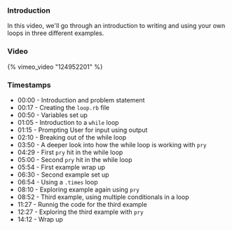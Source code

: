 ### Introduction

In this video, we'll go through an introduction to writing and using your own loops in three different examples.

### Video

{% vimeo_video "124952201" %}

### Timestamps

* 00:00 - Introduction and problem statement
* 00:17 - Creating the `loop.rb` file
* 00:50 - Variables set up
* 01:05 - Introduction to a `while` loop
* 01:15 - Prompting User for input using output
* 02:10 - Breaking out of the while loop
* 03:50 - A deeper look into how the while loop is working with `pry`
* 04:29 - First `pry` hit in the while loop
* 05:00 - Second `pry` hit in the while loop
* 05:54 - First example wrap up
* 06:30 - Second example set up
* 06:54 - Using a `.times` loop
* 08:10 - Exploring example again using `pry`
* 08:52 - Third example, using multiple conditionals in a loop
* 11:27 - Runnig the code for the third example
* 12:27 - Exploring the third example with `pry`
* 14:12 - Wrap up

